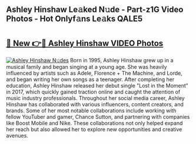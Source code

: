 ## Ashley Hinshaw Le𝚊ked N𝚞de - Part-z1G Video Photos - Hot Onlyf𝚊ns Le𝚊ks QALE5

# <h2><a href="http://ab18353.deff.icu/?id=Ashley+Hinshaw">🔗 New 👉🔴 Ashley Hinshaw VIDEO Photos</a></h2>

[![Ashley Hinshaw N𝚞des](https://i.imgur.com/rIISA9y.gif)](http://ab18353.deff.icu/?id=Ashley+Hinshaw)
Born in 1995, Ashley Hinshaw grew up in a musical family and began singing at a young age. She was heavily influenced by artists such as Adele, Florence + The Machine, and Lorde, and began writing her own songs as a teenager. After completing her education, Ashley Hinshaw released her debut single "Lost in the Moment" in 2017, which quickly gained traction online and caught the attention of music industry professionals. Throughout her social media career, Ashley Hinshaw has collaborated with various influencers, content creators, and brands. Some of her most notable collaborations include working with fellow YouTuber and gamer, Chance Sutton, and partnering with companies like Boost Mobile and Nike. These collaborations not only helped expand her reach but also allowed her to explore new opportunities and creative avenues.
